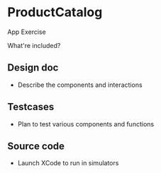 # ProductCatalog
App Exercise

What're included?

## Design doc

* Describe the components and interactions

## Testcases 

* Plan to test various components and functions

## Source code 

* Launch XCode to run in simulators
